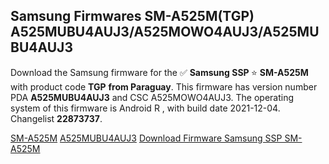 <h2>Samsung Firmwares SM-A525M(TGP) A525MUBU4AUJ3/A525MOWO4AUJ3/A525MUBU4AUJ3</h2>
Download the Samsung firmware for the ✅ <strong>Samsung SSP </strong> ⭐ <strong>SM-A525M</strong> with product code <strong>TGP</strong> <strong> from Paraguay</strong>. This firmware has version number PDA <strong>A525MUBU4AUJ3</strong> and CSC A525MOWO4AUJ3. The operating system of this firmware is Android R , with build date 2021-12-04. Changelist <strong>22873737</strong>.


[SM-A525M](https://samfirm.shop/samsung/model/SM-A525M)
[A525MUBU4AUJ3](https://samfirm.shop/samsung/pda/A525MUBU4AUJ3)
[Download Firmware Samsung SSP SM-A525M](https://samfirm.shop/samsung/firmware/480062)
